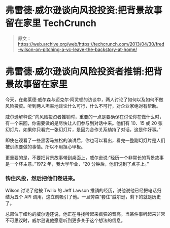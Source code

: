 # 弗雷德·威尔逊谈向风投投资:把背景故事留在家里 TechCrunch

> 原文：<https://web.archive.org/web/https://techcrunch.com/2013/04/30/fred-wilson-on-pitching-a-vc-leave-the-backstory-at-home/>

# 弗雷德·威尔逊谈向风险投资者推销:把背景故事留在家里

今天，在弗莱德·威尔森与迈克尔·阿灵顿的访谈中，两人讨论了如何以及如何不做风险投资。听到两人坦率地谈论什么可行，什么不可行，对企业家绝对有帮助。

威尔逊解释说:“向风险投资者推销时，重要的一点是要确保在讨论你在做什么时，有一个来回，你需要做的是尽快让人们参与到对话中来。他们有 10、15 或 20 张幻灯片。如果你只看完一张幻灯片，是因为合作关系劫持了对话，这是件好事。”

即使在观看了一些黑客马拉松的演讲后，你也可以看出，看完一整副幻灯片是人们被训练要做的事情。所以不用担心甲板。

更重要的是，不要把背景故事带到桌面上，威尔逊说:“经历一个非常长的背景故事是一个坏主意。”1972 年，我大学毕业，“20 分钟后，他们说到了点子上。”

### 钩住风投，然后把他们卷进来。

Wilson 讨论了他被 Twilio 的 Jeff Lawson 推销的经历，说他说他已经把电话归结为五个 API 调用，这立刻吸引了他。一旦劳森“套住”威尔逊，剩下的就是历史了。

总部位于纽约的威尔逊还说，他正在寻找听起来疯狂的音高。当某件事听起来非常不可思议时，威尔逊说他愿意听到更多关于这个想法的信息。